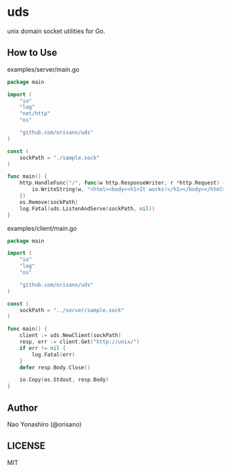 # uds
unix domain socket utilities for Go.

## How to Use
examples/server/main.go

```go
package main

import (
	"io"
	"log"
	"net/http"
	"os"

	"github.com/orisano/uds"
)

const (
	sockPath = "./sample.sock"
)

func main() {
	http.HandleFunc("/", func(w http.ResponseWriter, r *http.Request) {
		io.WriteString(w, "<html><body><h1>It works!</h1></body></html>")
	})
	os.Remove(sockPath)
	log.Fatal(uds.ListenAndServe(sockPath, nil))
}

```

examples/client/main.go

```go
package main

import (
	"io"
	"log"
	"os"

	"github.com/orisano/uds"
)

const (
	sockPath = "../server/sample.sock"
)

func main() {
	client := uds.NewClient(sockPath)
	resp, err := client.Get("http://unix/")
	if err != nil {
		log.Fatal(err)
	}
	defer resp.Body.Close()

	io.Copy(os.Stdout, resp.Body)
}
```

## Author
Nao Yonashiro (@orisano)

## LICENSE
MIT
